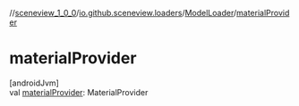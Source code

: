 //[sceneview_1_0_0](../../../index.md)/[io.github.sceneview.loaders](../index.md)/[ModelLoader](index.md)/[materialProvider](material-provider.md)

# materialProvider

[androidJvm]\
val [materialProvider](material-provider.md): MaterialProvider
